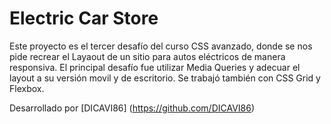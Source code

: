 # Electric Car Store

Este proyecto es el tercer desafío del curso CSS avanzado, donde se nos pide recrear el Layaout de un sitio para autos eléctricos de manera responsiva.
El principal desafío fue utilizar Media Queries y adecuar el layout a su versión movil y de escritorio. Se trabajó también con CSS Grid y Flexbox.

Desarrollado por [DICAVI86] (https://github.com/DICAVI86)


